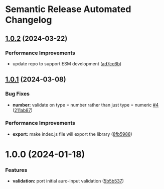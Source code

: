 # Semantic Release Automated Changelog

## [1.0.2](https://github.com/AlaskaAirlines/auro-formvalidation/compare/v1.0.1...v1.0.2) (2024-03-22)


### Performance Improvements

* update repo to support ESM development ([ad7cc6b](https://github.com/AlaskaAirlines/auro-formvalidation/commit/ad7cc6b4137d1da1e73c332ada7e9864beeed9a9))

## [1.0.1](https://github.com/AlaskaAirlines/auro-formvalidation/compare/v1.0.0...v1.0.1) (2024-03-08)


### Bug Fixes

* **number:** validate on type = number rather than just type = numeric [#4](https://github.com/AlaskaAirlines/auro-formvalidation/issues/4) ([211ab87](https://github.com/AlaskaAirlines/auro-formvalidation/commit/211ab87c3ee4540d6e42ea3ce9c654d29b3dbf05))


### Performance Improvements

* **export:** make index.js file will  export the library ([8fb5988](https://github.com/AlaskaAirlines/auro-formvalidation/commit/8fb59888a52fd9bf2211326cc4e802be79bbfb13))

# 1.0.0 (2024-01-18)


### Features

* **validation:** port initial auro-input validation ([5b5b537](https://github.com/AlaskaAirlines/auro-formvalidation/commit/5b5b537ffff55d01da8d8bd76a4e6de7bb3300ad))
